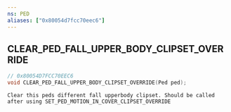 ```yaml
---
ns: PED
aliases: ["0x80054d7fcc70eec6"]
---
```

## CLEAR_PED_FALL_UPPER_BODY_CLIPSET_OVERRIDE

```c
// 0x80054D7FCC70EEC6
void CLEAR_PED_FALL_UPPER_BODY_CLIPSET_OVERRIDE(Ped ped);
```

```
Clear this peds different fall upperbody clipset. Should be called after using SET_PED_MOTION_IN_COVER_CLIPSET_OVERRIDE
```

